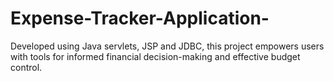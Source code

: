 # Expense-Tracker-Application-
Developed using Java servlets, JSP and JDBC, this project empowers users with tools for informed financial decision-making and effective budget control.
